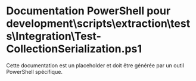# Documentation PowerShell pour development\scripts\extraction\tests\Integration\Test-CollectionSerialization.ps1

Cette documentation est un placeholder et doit être générée par un outil PowerShell spécifique.
